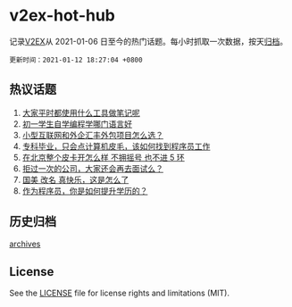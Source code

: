 # v2ex-hot-hub

 记录[V2EX](https://www.v2ex.com/)从 2021-01-06 日至今的热门话题。每小时抓取一次数据，按天[归档](archives)。

 `更新时间：2021-01-12 18:27:04 +0800`

## 热议话题

1. [大家平时都使用什么工具做笔记呢](https://www.v2ex.com/t/744082)
1. [初一学生自学编程学哪门语言好](https://www.v2ex.com/t/744073)
1. [小型互联网和外企汇丰外包项目怎么选？](https://www.v2ex.com/t/744100)
1. [专科毕业，只会点计算机皮毛，该如何找到程序员工作](https://www.v2ex.com/t/744036)
1. [在北京整个皮卡开怎么样 不拥摇号 也不进 5 环](https://www.v2ex.com/t/744063)
1. [拒过一次的公司，大家还会再去面试么？](https://www.v2ex.com/t/744059)
1. [国美 改名 真快乐，这是怎么了](https://www.v2ex.com/t/743978)
1. [作为程序员，你是如何提升学历的？](https://www.v2ex.com/t/744078)

## 历史归档

[archives](archives)

## License

See the [LICENSE](LICENSE) file for license rights and limitations (MIT).
